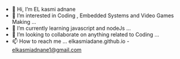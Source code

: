 - 👋 Hi, I’m EL kasmi adnane
- 👀 I’m interested in Coding , Embedded Systems and Video Games Making ...
- 🌱 I’m currently learning javascript and nodeJs ...
- 💞️ I’m looking to collaborate on anything related to Coding ...
- 📫 How to reach me ... elkasmiadane.github.io - elkasmiadnane1@gmail.com

<!---
elkasmiadnane/elkasmiadnane is a ✨ special ✨ repository because its `README.md` (this file) appears on your GitHub profile.
You can click the Preview link to take a look at your changes.
--->
